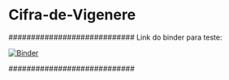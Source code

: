 # Cifra-de-Vigenere
############################
Link do binder para teste:

[![Binder](https://mybinder.org/badge_logo.svg)](https://mybinder.org/v2/gh/EsGod/Cifra-de-Vigenere/main)

############################

